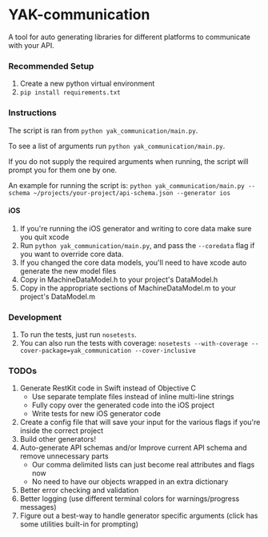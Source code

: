 YAK-communication
==========================

A tool for auto generating libraries for different platforms to communicate with your API. 

### Recommended Setup

1. Create a new python virtual environment
2. `pip install requirements.txt`


### Instructions

The script is ran from `python yak_communication/main.py`.

To see a list of arguments run `python yak_communication/main.py`.

If you do not supply the required arguments when running, the script will prompt you for them one by one.

An example for running the script is: `python yak_communication/main.py --schema ~/projects/your-project/api-schema.json --generator ios`

#### iOS

1. If you're running the iOS generator and writing to core data make sure you quit xcode
2. Run `python yak_communication/main.py`, and pass the `--coredata` flag if you want to override core data.
3. If you changed the core data models, you'll need to have xcode auto generate the new model files
4. Copy in MachineDataModel.h to your project's DataModel.h
5. Copy in the appropriate sections of MachineDataModel.m to your project's DataModel.m


### Development

1. To run the tests, just run `nosetests`.
2. You can also run the tests with coverage: `nosetests --with-coverage --cover-package=yak_communication --cover-inclusive`


### TODOs

1. Generate RestKit code in Swift instead of Objective C
    * Use separate template files instead of inline multi-line strings
    * Fully copy over the generated code into the iOS project
    * Write tests for new iOS generator code
2. Create a config file that will save your input for the various flags if you're inside the correct project
3. Build other generators!
4. Auto-generate API schemas and/or Improve current API schema and remove unnecessary parts
    * Our comma delimited lists can just become real attributes and flags now
    * No need to have our objects wrapped in an extra dictionary
5. Better error checking and validation
6. Better logging (use different terminal colors for warnings/progress messages)
7. Figure out a best-way to handle generator specific arguments (click has some utilities built-in for prompting)